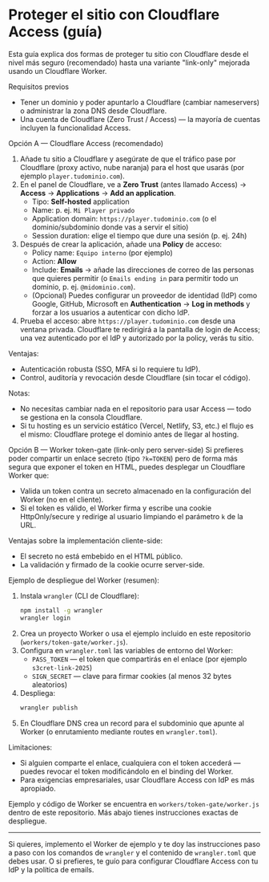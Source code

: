 # Proteger el sitio con Cloudflare Access (guía)

Esta guía explica dos formas de proteger tu sitio con Cloudflare desde el nivel más seguro (recomendado) hasta una variante "link-only" mejorada usando un Cloudflare Worker.

Requisitos previos
- Tener un dominio y poder apuntarlo a Cloudflare (cambiar nameservers) o administrar la zona DNS desde Cloudflare.
- Una cuenta de Cloudflare (Zero Trust / Access) — la mayoría de cuentas incluyen la funcionalidad Access.

Opción A — Cloudflare Access (recomendado)
1. Añade tu sitio a Cloudflare y asegúrate de que el tráfico pase por Cloudflare (proxy activo, nube naranja) para el host que usarás (por ejemplo `player.tudominio.com`).
2. En el panel de Cloudflare, ve a **Zero Trust** (antes llamado Access) → **Access** → **Applications** → **Add an application**.
   - Tipo: **Self-hosted** application
   - Name: p. ej. `Mi Player privado`
   - Application domain: `https://player.tudominio.com` (o el dominio/subdominio donde vas a servir el sitio)
   - Session duration: elige el tiempo que dure una sesión (p. ej. 24h)
3. Después de crear la aplicación, añade una **Policy** de acceso:
   - Policy name: `Equipo interno` (por ejemplo)
   - Action: **Allow**
   - Include: **Emails** -> añade las direcciones de correo de las personas que quieres permitir (o `Emails ending in` para permitir todo un dominio, p. ej. `@midominio.com`).
   - (Opcional) Puedes configurar un proveedor de identidad (IdP) como Google, GitHub, Microsoft en **Authentication** → **Log in methods** y forzar a los usuarios a autenticar con dicho IdP.
4. Prueba el acceso: abre `https://player.tudominio.com` desde una ventana privada. Cloudflare te redirigirá a la pantalla de login de Access; una vez autenticado por el IdP y autorizado por la policy, verás tu sitio.

Ventajas:
- Autenticación robusta (SSO, MFA si lo requiere tu IdP).
- Control, auditoría y revocación desde Cloudflare (sin tocar el código).

Notas:
- No necesitas cambiar nada en el repositorio para usar Access — todo se gestiona en la consola Cloudflare.
- Si tu hosting es un servicio estático (Vercel, Netlify, S3, etc.) el flujo es el mismo: Cloudflare protege el dominio antes de llegar al hosting.

Opción B — Worker token-gate (link-only pero server-side)
Si prefieres poder compartir un enlace secreto (tipo `?k=TOKEN`) pero de forma más segura que exponer el token en HTML, puedes desplegar un Cloudflare Worker que:
- Valida un token contra un secreto almacenado en la configuración del Worker (no en el cliente).
- Si el token es válido, el Worker firma y escribe una cookie HttpOnly/secure y redirige al usuario limpiando el parámetro `k` de la URL.

Ventajas sobre la implementación cliente-side:
- El secreto no está embebido en el HTML público.
- La validación y firmado de la cookie ocurre server-side.

Ejemplo de despliegue del Worker (resumen):
1. Instala `wrangler` (CLI de Cloudflare):
   ```bash
   npm install -g wrangler
   wrangler login
   ```
2. Crea un proyecto Worker o usa el ejemplo incluido en este repositorio (`workers/token-gate/worker.js`).
3. Configura en `wrangler.toml` las variables de entorno del Worker:
   - `PASS_TOKEN` — el token que compartirás en el enlace (por ejemplo `s3cret-link-2025`)
   - `SIGN_SECRET` — clave para firmar cookies (al menos 32 bytes aleatorios)
4. Despliega:
   ```bash
   wrangler publish
   ```
5. En Cloudflare DNS crea un record para el subdominio que apunte al Worker (o enrutamiento mediante routes en `wrangler.toml`).

Limitaciones:
- Si alguien comparte el enlace, cualquiera con el token accederá — puedes revocar el token modificándolo en el binding del Worker.
- Para exigencias empresariales, usar Cloudflare Access con IdP es más apropiado.

Ejemplo y código de Worker se encuentra en `workers/token-gate/worker.js` dentro de este repositorio. Más abajo tienes instrucciones exactas de despliegue.

---

Si quieres, implemento el Worker de ejemplo y te doy las instrucciones paso a paso con los comandos de `wrangler` y el contenido de `wrangler.toml` que debes usar. O si prefieres, te guío para configurar Cloudflare Access con tu IdP y la política de emails.
